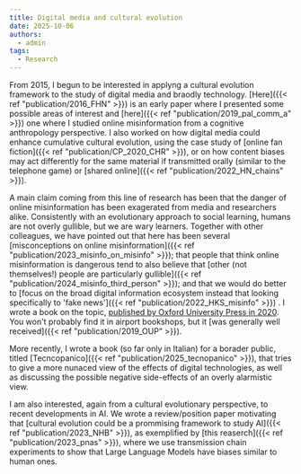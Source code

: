 ```yaml
---
title: Digital media and cultural evolution
date: 2025-10-06
authors:
  - admin
tags:
  - Research
---
```


From 2015, I begun to be interested in applyng a cultural evolution framework to the study of digital media and braodly technology. [Here]({{< ref "publication/2016_FHN" >}}) is an early paper where I presented some possible areas of interest and [here]({{< ref "publication/2019_pal_comm_a" >}}) one where I studied online misinformation from a cognitive anthropology perspective. I also worked on how digital media could enhance cumulative cultural evolution, using the case study of [online fan fiction]({{< ref "publication/CP_2020_CHR" >}}), or on how content biases may act differently for the same material if transmitted orally (similar to the telephone game) or [shared online]({{< ref "publication/2022_HN_chains" >}}). 

A main claim coming from this line of research has been that the danger of online misinformation has been exagerated from media and researchers alike. Consistently with an evolutionary approach to social learning, humans are not overly gullible, but we are wary learners. Together with other colleagues, we have pointed out that here has been several [misconceptions on online misinformation]({{< ref "publication/2023_misinfo_on_misinfo" >}}); that people that think online misinformation is dangerous tend to also believe that [other (not themselves!) people are particularly gullible]({{< ref "publication/2024_misinfo_third_person" >}}); and that we would do better to [focus on the broad digital information ecosystem instead that looking specifically to 'fake news']({{< ref "publication/2022_HKS_misinfo" >}}) . I wrote a book on the topic, [published by Oxford University Press in 2020](https://global.oup.com/academic/product/cultural-evolution-in-the-digital-age-9780198835943). You won't probably find it in airport bookshops, but it [was generally well received]({{< ref "publication/2019_OUP" >}}). 

More recently, I wrote a book (so far only in Italian) for a borader public, titled [Tecncopanico]({{< ref "publication/2025_tecnopanico" >}}), that tries to give a more nunaced view of the effects of digital technologies, as well as discussing the possible negative side-effects of an overly alarmistic view.

I am also interested, again from a cultural evolutionary perspective, to recent developments in AI. We wrote a review/position paper motivating that [cultural evolution could be a prommising framework to study AI]({{< ref "publication/2023_NHB" >}}), as exemplified by [this reaserch]({{< ref "publication/2023_pnas" >}}), where we use transmission chain experiments to show that Large Language Models have biases similar to human ones.


